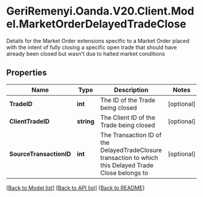 # GeriRemenyi.Oanda.V20.Client.Model.MarketOrderDelayedTradeClose
Details for the Market Order extensions specific to a Market Order placed with the intent of fully closing a specific open trade that should have already been closed but wasn't due to halted market conditions
## Properties

Name | Type | Description | Notes
------------ | ------------- | ------------- | -------------
**TradeID** | **int** | The ID of the Trade being closed | [optional] 
**ClientTradeID** | **string** | The Client ID of the Trade being closed | [optional] 
**SourceTransactionID** | **int** | The Transaction ID of the DelayedTradeClosure transaction to which this Delayed Trade Close belongs to | [optional] 

[[Back to Model list]](../README.md#documentation-for-models) [[Back to API list]](../README.md#documentation-for-api-endpoints) [[Back to README]](../README.md)

